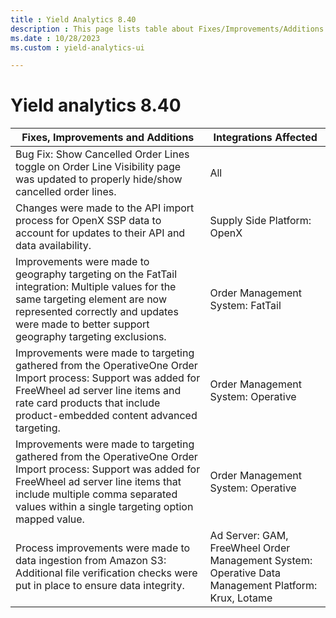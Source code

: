 ```yaml
---
title : Yield Analytics 8.40
description : This page lists table about Fixes/Improvements/Additions and the Integrations Affected.
ms.date : 10/28/2023
ms.custom : yield-analytics-ui

---
```



# Yield analytics 8.40

| Fixes, Improvements and Additions                                                                                                                                                                                                         | Integrations Affected                                                                               |
|-------------------------------------------------------------------------------------------------------------------------------------------------------------------------------------------------------------------------------------------|-----------------------------------------------------------------------------------------------------|
| Bug Fix: Show Cancelled Order Lines toggle on Order Line Visibility page was updated to properly hide/show cancelled order lines.                                                                                                         | All                                                                                                 |
| Changes were made to the API import process for OpenX SSP data to account for updates to their API and data availability.                                                                                                                 | Supply Side Platform: OpenX                                                                         |
| Improvements were made to geography targeting on the FatTail integration: Multiple values for the same targeting element are now represented correctly and updates were made to better support geography targeting exclusions.            | Order Management System: FatTail                                                                    |
| Improvements were made to targeting gathered from the OperativeOne Order Import process: Support was added for FreeWheel ad server line items and rate card products that include product-embedded content advanced targeting.            | Order Management System: Operative                                                                  |
| Improvements were made to targeting gathered from the OperativeOne Order Import process: Support was added for FreeWheel ad server line items that include multiple comma separated values within a single targeting option mapped value. | Order Management System: Operative                                                                  |
| Process improvements were made to data ingestion from Amazon S3: Additional file verification checks were put in place to ensure data integrity.                                                                                          | Ad Server: GAM, FreeWheel Order Management System: Operative Data Management Platform: Krux, Lotame |
